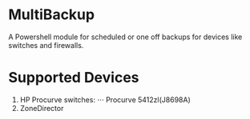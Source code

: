 # MultiBackup
A Powershell module for scheduled or one off backups for devices like switches and firewalls. 

# Supported Devices
1. HP Procurve switches:
⋅⋅⋅ Procurve 5412zl(J8698A)
2. ZoneDirector